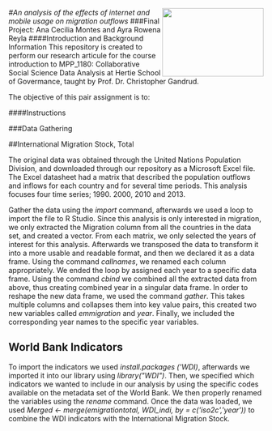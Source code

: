 ﻿
[<img src="https://www.hertie-school.org/uploads/pics/HSG_Logo_rgb_33c6f5.jpg" align="right" height="135" width ="200"/>](http://www.hertie-school.org/)
<i>
#An analysis of the effects of internet and mobile usage on migration outflows
</i>
###Final Project: Ana Cecilia Montes and Ayra Rowena Reyla 
####Introduction and Background Information
This repository is created to perform our research articule for the course introduction to MPP_1180: Collaborative Social Science Data Analysis at Hertie School of Govermance, taught by Prof. Dr. Christopher Gandrud. 

The objective of this pair assignment is to:

####Instructions


###Data Gathering 

##International Migration Stock, Total

The original data was obtained through the United Nations Population Division, and downloaded through our repository as a Microsoft Excel file. The Excel datasheet had a matrix that described the population outflows and inflows for each country and for several time periods. This analysis focuses four time series; 1990. 2000, 2010 and 2013. 

Gather the data using the *import* command, afterwards we used a loop to import the file to R Studio. Since this analysis is only interested in migration, we only extracted the Migration column from all the countries in the data set, and created a vector. From each matrix, we only selected the years of interest for this analysis. Afterwards we transposed the data to transform it into a more usable and readable format, and then we declared it as a data frame. Using the command *callnames*, we renamed each column appropriately. We ended the loop by assigned each year to a specific data frame. Using the command *cbind* we combined all the extracted data from above, thus creating combined year in a singular data frame. In order to reshape the new data frame, we used the command *gather*. This takes multiple columns and collapses them into key value pairs, this created two new variables called _emmigration_ and _year_. Finally, we included the corresponding year names to the specific year variables. 

## World Bank Indicators

To import the indicators we used *install.packages ('WDI)*, afterwards we imported it into our library using *library("WDI")*. Then, we specified which indicators we wanted to include in our analysis by using the specific codes available on the metadata set of the World Bank. We then properly renamed the variables using the *rename* command. Once the data was loaded, we used *Merged <- merge(emigrationtotal, WDI_indi, by = c('iso2c','year'))* to combine the WDI indicators with the International Migration Stock.
